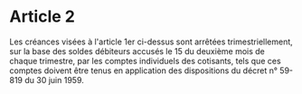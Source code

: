 # Article 2

Les créances visées à l'article 1er ci-dessus sont arrêtées trimestriellement, sur la base des soldes débiteurs accusés le 15 du deuxième mois de chaque trimestre, par les comptes individuels des cotisants, tels que ces comptes doivent être tenus en application des dispositions du décret n° 59-819 du 30 juin 1959.

